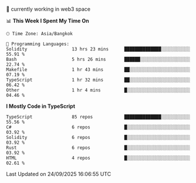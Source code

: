 🔭 currently working in web3 space

<!--START_SECTION:waka-->
📊 **This Week I Spent My Time On** 

```text
🕑︎ Time Zone: Asia/Bangkok

💬 Programming Languages: 
Solidity                 13 hrs 23 mins      ██████████████░░░░░░░░░░░   55.91 % 
Bash                     5 hrs 26 mins       ██████░░░░░░░░░░░░░░░░░░░   22.74 % 
Makefile                 1 hr 43 mins        ██░░░░░░░░░░░░░░░░░░░░░░░   07.19 % 
TypeScript               1 hr 32 mins        ██░░░░░░░░░░░░░░░░░░░░░░░   06.42 % 
Other                    1 hr 4 mins         █░░░░░░░░░░░░░░░░░░░░░░░░   04.46 % 
```

**I Mostly Code in TypeScript** 

```text
TypeScript               85 repos            ██████████████░░░░░░░░░░░   55.56 % 
C#                       6 repos             █░░░░░░░░░░░░░░░░░░░░░░░░   03.92 % 
Solidity                 6 repos             █░░░░░░░░░░░░░░░░░░░░░░░░   03.92 % 
Rust                     6 repos             █░░░░░░░░░░░░░░░░░░░░░░░░   03.92 % 
HTML                     4 repos             █░░░░░░░░░░░░░░░░░░░░░░░░   02.61 % 
```




 Last Updated on 24/09/2025 16:06:55 UTC
<!--END_SECTION:waka-->
